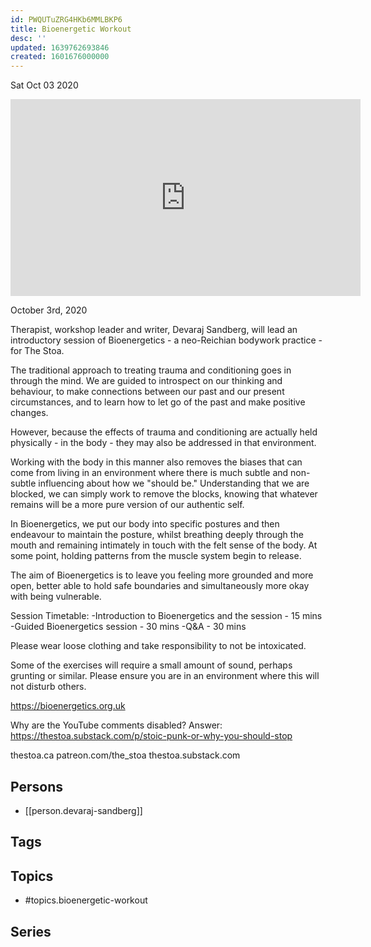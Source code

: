 ```yaml
---
id: PWQUTuZRG4HKb6MMLBKP6
title: Bioenergetic Workout
desc: ''
updated: 1639762693846
created: 1601676000000
---
```





Sat Oct 03 2020

<iframe width="560" height="315" src="https://www.youtube.com/embed/O-eabZT60pg" title="Bioenergetic Workout w/ Devaraj Sandberg" frameborder="0" allow="accelerometer; autoplay; clipboard-write; encrypted-media; gyroscope; picture-in-picture" allowfullscreen ></iframe>

October 3rd, 2020

Therapist, workshop leader and writer, Devaraj Sandberg, will lead an introductory session of Bioenergetics - a neo-Reichian bodywork practice - for The Stoa.

The traditional approach to treating trauma and conditioning goes in through the mind. We are guided to introspect on our thinking and behaviour, to make connections between our past and our present circumstances, and to learn how to let go of the past and make positive changes.

However, because the effects of trauma and conditioning are actually held physically - in the body - they may also be addressed in that environment.

Working with the body in this manner also removes the biases that can come from living in an environment where there is much subtle and non-subtle influencing about how we &quot;should be.&quot; Understanding that we are blocked, we can simply work to remove the blocks, knowing that whatever remains will be a more pure version of our authentic self.

In Bioenergetics, we put our body into specific postures and then endeavour to maintain the posture, whilst breathing deeply through the mouth and remaining intimately in touch with the felt sense of the body. At some point, holding patterns from the muscle system begin to release.

The aim of Bioenergetics is to leave you feeling more grounded and more open, better able to hold safe boundaries and simultaneously more okay with being vulnerable.

Session Timetable:
-Introduction to Bioenergetics and the session - 15 mins
-Guided Bioenergetics session - 30 mins
-Q&A - 30 mins

Please wear loose clothing and take responsibility to not be intoxicated.

Some of the exercises will require a small amount of sound, perhaps grunting or similar. Please ensure you are in an environment where this will not disturb others.

https://bioenergetics.org.uk

Why are the YouTube comments disabled? Answer: https://thestoa.substack.com/p/stoic-punk-or-why-you-should-stop

thestoa.ca
patreon.com/the_stoa
thestoa.substack.com

## Persons

- [[person.devaraj-sandberg]]

## Tags



## Topics

- #topics.bioenergetic-workout

## Series



